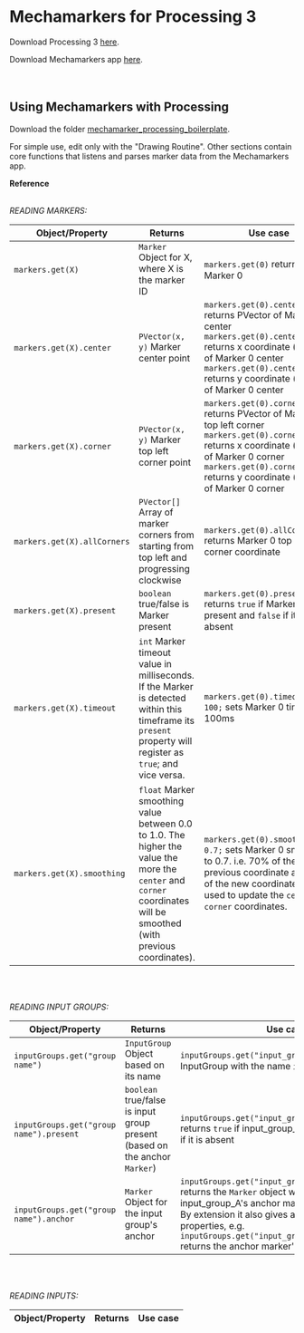 # Mechamarkers for Processing 3

Download Processing 3 [here](https://processing.org/).

Download Mechamarkers app [here]().
<br>
<br>
<br>

## Using Mechamarkers with Processing

Download the folder [mechamarker_processing_boilerplate](mechamarker_processing_boilerplate).

For simple use, edit only with the "Drawing Routine". Other sections contain core functions that listens and parses marker data from the Mechamarkers app.

__Reference__
<br>
<br>

_READING MARKERS:_

| Object/Property | Returns | Use case |
| --- | --- | --- |
| `markers.get(X)` | `Marker` Object for X, where X is the marker ID | `markers.get(0)` returns Marker 0 |
| `markers.get(X).center` | `PVector(x, y)` Marker center point | `markers.get(0).center` returns PVector of Marker 0 center<br>`markers.get(0).center.x` returns x coordinate (`float`) of Marker 0 center<br>`markers.get(0).center.y` returns y coordinate (`float`) of Marker 0 center |
| `markers.get(X).corner` | `PVector(x, y)` Marker top left corner point | `markers.get(0).corner` returns PVector of Marker 0 top left corner<br>`markers.get(0).corner.x` returns x coordinate (`float`) of Marker 0 corner<br>`markers.get(0).corner.y` returns y coordinate (`float`) of Marker 0 corner |
| `markers.get(X).allCorners` | `PVector[]` Array of marker corners from starting from top left and progressing clockwise | `markers.get(0).allCorners[1]` returns Marker 0 top right corner coordinate |
| `markers.get(X).present` | `boolean` true/false is Marker present | `markers.get(0).present` returns `true` if Marker 0 is present and `false` if it is absent |
| `markers.get(X).timeout` | `int` Marker timeout value in milliseconds. If the Marker is detected within this timeframe its `present` property will register as `true`; and vice versa. | `markers.get(0).timeout = 100;` sets Marker 0 timeout to 100ms |
| `markers.get(X).smoothing` | `float` Marker smoothing value between 0.0 to 1.0. The higher the value the more the `center` and `corner` coordinates will be smoothed (with previous coordinates). | `markers.get(0).smoothing = 0.7;` sets Marker 0 smoothing to 0.7. i.e. 70% of the previous coordinate and 30% of the new coordinate will be used to update the `center` and `corner` coordinates. |

<br>
<br>

_READING INPUT GROUPS:_

| Object/Property | Returns | Use case |
| --- | --- | --- |
| `inputGroups.get("group name")` | `InputGroup` Object based on its name | `inputGroups.get("input_group_A")` returns InputGroup with the name `input_group_A` |
| `inputGroups.get("group name").present` | `boolean` true/false is input group present (based on the anchor `Marker`) | `inputGroups.get("input_group_A").present` returns `true` if input_group_A is present and `false` if it is absent |
| `inputGroups.get("group name").anchor` | `Marker` Object for the input group's anchor | `inputGroups.get("input_group_A").anchor` returns the `Marker` object which is the input_group_A's anchor marker.<br>By extension it also gives access to all `Marker` properties, e.g.  `inputGroups.get("input_group_A").anchor.center` returns the anchor marker's center coordinate. |

<br>
<br>

_READING INPUTS:_

| Object/Property | Returns | Use case |
| --- | --- | --- |

